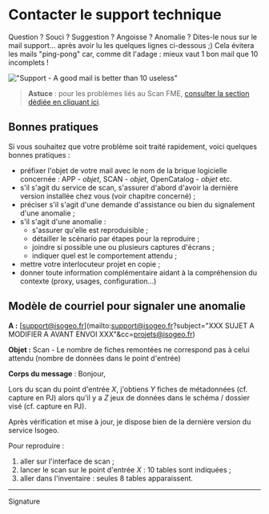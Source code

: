 # Contacter le support technique

Question ? Souci ? Suggestion ? Angoisse ? Anomalie ? Dites-le nous sur le mail support... après avoir lu les quelques lignes ci-dessous ;)
Cela évitera les mails "ping-pong" car, comme dit l&apos;adage : mieux vaut 1 bon mail que 10 incomplets !

!["Support - A good mail is better than 10 useless"](/assets/support_ping-pong_cats.gif "Support - Eviter les échanges ping-pong")

> **Astuce** : pour les problèmes liés au Scan FME, [consulter la section dédiée en cliquant ici](https://help.isogeo.com/scan/fr/support/support.html).


## Bonnes pratiques

Si vous souhaitez que votre problème soit traité rapidement, voici quelques bonnes pratiques :

- préfixer l&apos;objet de votre mail avec le nom de la brique logicielle concernée : APP - *objet*, SCAN - *objet*, OpenCatalog - *objet* etc.
- s&apos;il s&apos;agit du service de scan, s&apos;assurer d&apos;abord d&apos;avoir la dernière version installée chez vous (voir chapitre concerné) ;
- préciser s&apos;il s&apos;agit d&apos;une demande d&apos;assistance ou bien du signalement d&apos;une anomalie ;
- s&apos;il s&apos;agit d&apos;une anomalie :
  * s&apos;assurer qu&apos;elle est reproduisible ;
  * détailler le scénario par étapes pour la reproduire ;
  * joindre si possible une ou plusieurs captures d&apos;écrans ;
  * indiquer quel est le comportement attendu ;
- mettre votre interlocuteur projet en copie ;
- donner toute information complémentaire aidant à la compréhension du contexte (proxy, usages, configuration...)

## Modèle de courriel pour signaler une anomalie

**A :** [support@isogeo.fr](mailto:support@isogeo.fr?subject="XXX SUJET A MODIFIER A AVANT ENVOI XXX"&cc=projets@isogeo.fr)

**Objet :** Scan - Le nombre de fiches remontées ne correspond pas à celui attendu (nombre de données dans le point d&apos;entrée)

**Corps du message** :
Bonjour,

Lors du scan du point d&apos;entrée *X*, j&apos;obtiens *Y* fiches de métadonnées (cf. capture en PJ) alors qu&apos;il y a *Z* jeux de données dans le schéma / dossier visé (cf. capture en PJ).

Après vérification et mise à jour, je dispose bien de la dernière version du service Isogeo.

Pour reproduire :

1. aller sur l&apos;interface de scan ;
2. lancer le scan sur le point d&apos;entrée *X* : 10 tables sont indiquées ;
3. aller dans l&apos;inventaire : seules 8 tables apparaissent.

-----
Signature

